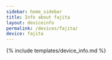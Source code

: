 ```yaml
---
sidebar: home_sidebar
title: Info about fajita
layout: deviceinfo
permalink: /devices/fajita/
device: fajita
---
```

{% include templates/device_info.md %}
